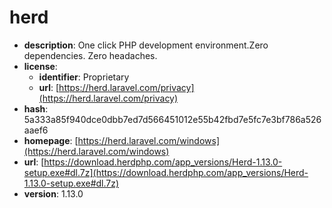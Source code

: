 # herd

- **description**: One click PHP development environment.Zero dependencies. Zero headaches.
- **license**:
  - **identifier**: Proprietary
  - **url**: [https://herd.laravel.com/privacy](https://herd.laravel.com/privacy)
- **hash**: 5a333a85f940dce0dbb7ed7d566451012e55b42fbd7e5fc7e3bf786a526aaef6
- **homepage**: [https://herd.laravel.com/windows](https://herd.laravel.com/windows)
- **url**: [https://download.herdphp.com/app_versions/Herd-1.13.0-setup.exe#dl.7z](https://download.herdphp.com/app_versions/Herd-1.13.0-setup.exe#dl.7z)
- **version**: 1.13.0

